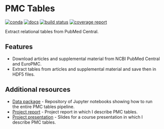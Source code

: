 # PMC Tables

[![conda](https://img.shields.io/conda/dn/ostrokach/pmc_tables.svg)](https://anaconda.org/ostrokach/pmc_tables/)
[![docs](https://img.shields.io/badge/docs-v0.1.2-blue.svg)](https://ostrokach.gitlab.io/pmc_tables/)
[![build status](https://gitlab.com/ostrokach/pmc_tables/badges/master/build.svg)](https://gitlab.com/ostrokach/pmc_tables/commits/master/)
[![coverage report](https://gitlab.com/ostrokach/pmc_tables/badges/master/coverage.svg)](https://gitlab.com/ostrokach/pmc_tables/commits/master/)

Extract relational tables from PubMed Central.

## Features

* Download articles and supplemental material from NCBI PubMed Central and EuroPMC.
* Extract tables from articles and supplemental material and save then in HDF5 files.

## Additional resources

* [Data package](https://gitlab.com/datapkg/pmc-tables-pipeline) - Repository of Jupyter notebooks showing how to run the entire PMC tables pipeline.
* [Project report](https://gitlab.com/strokach/courses/CSC2525/blob/master/project/paper.pdf) - Project report in which I describe PMC tables.
* [Project presentation](https://docs.google.com/presentation/d/1oSOegvLNX5IsO4RpASwptsjSnoC9DsfBDnIT908QOZU/edit?usp=sharing) - Slides for a course presentation in which I describe PMC tables.
